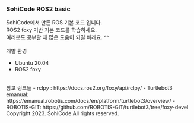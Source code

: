 ### SohiCode ROS2 basic

SohiCode에서 만든 ROS 기본 코드 입니다.<br>
ROS2 foxy 기반 기본 코드를 학습하세요.<br>
여러분도 공부할 때 많은 도움이 되길 바래요. ^^<br>
<br>
개발 환경
- Ubuntu 20.04
- ROS2 foxy
<br>
참고 링크들
- rclpy : https://docs.ros2.org/foxy/api/rclpy/
- Turtlebot3 emanual: https://emanual.robotis.com/docs/en/platform/turtlebot3/overview/
- ROBOTIS-GIT: https://github.com/ROBOTIS-GIT/turtlebot3/tree/foxy-devel
<br>
Copyright 2023. SohiCode All rights reserved.
